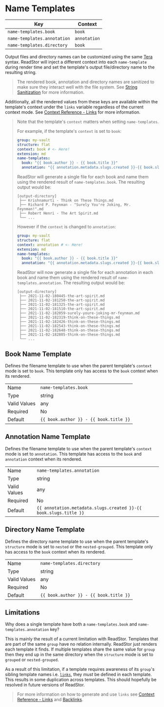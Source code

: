 # Name Templates

| Key                         | Context      |
| --------------------------- | ------------ |
| `name-templates.book`       | `book`       |
| `name-templates.annotation` | `annotation` |
| `name-templates.directory`  | `book`       |

Output files and directory names can be customized using the same [Tera][tera]
syntax. ReadStor will inject a different context into each `name-template`
during render time and set the template's output file/directory name to the
resulting string.

> <i class="fa fa-exclamation-circle"></i> The rendered book, annotation and
> directory names are sanitized to make sure they interact well with the file
> system. See [String Sanitization][string-sanitization] for more information.

Additionally, all the rendered values from these keys are available within the
template's context under the `links` variable regardless of the current context
mode. See [Context Reference - Links][links] for more information.

> <i class="fa fa-exclamation-circle"></i> Note that the template's `context`
> matters when setting `name-templates`.
>
> For example, if the template's `context` is set to `book`:
>
> ```yaml
> group: my-vault
> structure: flat
> context: book # <- Here!
> extension: md
> name-templates:
>   book: "{{ book.author }} - {{ book.title }}"
>   annotation: "{{ annotation.metadata.slugs.created }}-{{ book.slugs.title }}"
> ```
>
> ReadStor will generate a single file for each book and name them using the
> rendered result of `name-templates.book`. The resulting output would be:
>
> ```plaintext
> [output-directory]
>  ├── Krishnamurti - Think on These Things.md
>  ├── Richard P. Feynman - "Surely You're Joking, Mr. Feynman!".md
>  ├── Robert Henri - The Art Spirit.md
>  └── ...
> ```
>
> However if the `context` is changed to `annotation`:
>
> ```yaml
> group: my-vault
> structure: flat
> context: annotation # <- Here!
> extension: md
> name-templates:
>   book: "{{ book.author }} - {{ book.title }}"
>   annotation: "{{ annotation.metadata.slugs.created }}-{{ book.slugs.title }}"
> ```
>
> ReadStor will now generate a single file for each annotation in each book
> and name them using the rendered result of `name-templates.annotation`. The
> resulting output would be:
>
> ```plaintext
> [output-directory]
>  ├── 2021-11-02-180445-the-art-spirit.md
>  ├── 2021-11-02-181250-the-art-spirit.md
>  ├── 2021-11-02-181325-the-art-spirit.md
>  ├── 2021-11-02-181510-the-art-spirit.md
>  ├── 2021-11-02-182059-surely-youre-joking-mr-feynman.md
>  ├── 2021-11-02-182319-think-on-these-things.md
>  ├── 2021-11-02-182426-think-on-these-things.md
>  ├── 2021-11-02-182543-think-on-these-things.md
>  ├── 2021-11-02-182648-think-on-these-things.md
>  ├── 2021-11-02-182805-think-on-these-things.md
>  └── ...
> ```

## Book Name Template

Defines the filename template to use when the parent template's `context` mode
is set to `book`. This template only has access to the `book` context when
its rendered.

|              |                                        |
| ------------ | -------------------------------------- |
| Name         | `name-templates.book`                  |
| Type         | string                                 |
| Valid Values | any                                    |
| Required     | No                                     |
| Default      | `{{ book.author }} - {{ book.title }}` |

## Annotation Name Template

Defines the filename template to use when the parent template's `context` mode
is set to `annotation`. This template has access to the `book` and `annotation`
context when its rendered.

|              |                                                                  |
| ------------ | ---------------------------------------------------------------- |
| Name         | `name-templates.annotation`                                      |
| Type         | string                                                           |
| Valid Values | any                                                              |
| Required     | No                                                               |
| Default      | `{{ annotation.metadata.slugs.created }}-{{ book.slugs.title }}` |

## Directory Name Template

Defines the directory name template to use when the parent template's
`structure` mode is set to `nested` or the `nested-grouped`. This template only
has access to the `book` context when its rendered.

|              |                                        |
| ------------ | -------------------------------------- |
| Name         | `name-templates.directory`             |
| Type         | string                                 |
| Valid Values | any                                    |
| Required     | No                                     |
| Default      | `{{ book.author }} - {{ book.title }}` |

## <i class="fa fa-exclamation-circle"></i> Limitations

Why does a single template have both a `name-templates.book` and
`name-templates.annotation` key?

This is mainly the result of a current limitation with ReadStor. Templates
that are part of the same `group` have no relation internally. ReadStor just
renders each template it finds. If multiple templates share the same value for
`group` then they end up in the same directory when the `structure` mode is set
to `grouped` or `nested-grouped`.

As a result of this limitation, if a template requires awareness of its
`group`'s sibling template names i.e. [`links`][links], they _must_ be defined
in each template. This results in some duplication across templates. This
should hopefully be resolved in future versions of ReadStor.

> <i class="fa fa-info-circle"></i> For more information on how to generate and
> use `links` see [Context Reference - Links][links] and [Backlinks][backlinks].

[backlinks]: ./04-backlinks.md
[context-reference]: ./06-context-reference.md
[links]: ./06-03-links.md
[string-sanitization]: ./05-string-sanitization.md
[tera]: https://tera.netlify.app/
